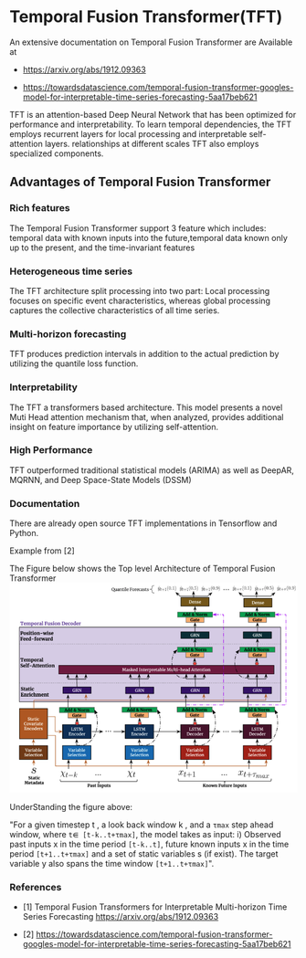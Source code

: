 # Temporal Fusion Transformer(TFT)

An extensive documentation on Temporal Fusion Transformer are Available at

* <https://arxiv.org/abs/1912.09363>

* <https://towardsdatascience.com/temporal-fusion-transformer-googles-model-for-interpretable-time-series-forecasting-5aa17beb621>


TFT is an attention-based Deep Neural Network that has been 
optimized for performance and interpretability. To learn 
temporal dependencies, the TFT employs recurrent layers for 
local processing and interpretable self-attention layers.
relationships at different scales TFT also employs specialized 
components.

## Advantages of Temporal Fusion Transformer

### Rich features

The Temporal Fusion Transformer support 3 feature which includes:
temporal data with known inputs into the future,temporal data
known only up to the present, and the time-invariant features

### Heterogeneous time series

The TFT architecture split processing into two part: Local processing
focuses on specific event characteristics, whereas global processing 
captures the collective characteristics of all time series.

### Multi-horizon forecasting

TFT produces prediction intervals in addition to the actual prediction 
by utilizing the quantile loss function.

### Interpretability

The TFT a transformers based architecture. This model presents a novel Muti 
Head attention mechanism that, when analyzed, provides additional insight on
feature importance by utilizing self-attention.

### High Performance

TFT outperformed traditional statistical models (ARIMA) as well as DeepAR, 
MQRNN, and Deep Space-State Models (DSSM)

### Documentation

There are already open source TFT implementations in Tensorflow and Python.

Example from [2]

The Figure below shows the Top level Architecture of Temporal Fusion Transformer 
![img.png](images/img.png)

UnderStanding the figure above:

"For a given timestep t , a look back window k , and a `τmax` step ahead window,
where `t⋹ [t-k..t+τmax]`, the model takes as input: i) Observed past inputs x in 
the time period `[t-k..t]`, future known inputs x in the time period `[t+1..t+τmax]`
and a set of static variables s (if exist). The target variable y also spans the time
window `[t+1..t+τmax]`".



### References

* [1] Temporal Fusion Transformers for Interpretable Multi-horizon Time Series Forecasting <https://arxiv.org/abs/1912.09363>


* [2] <https://towardsdatascience.com/temporal-fusion-transformer-googles-model-for-interpretable-time-series-forecasting-5aa17beb621>